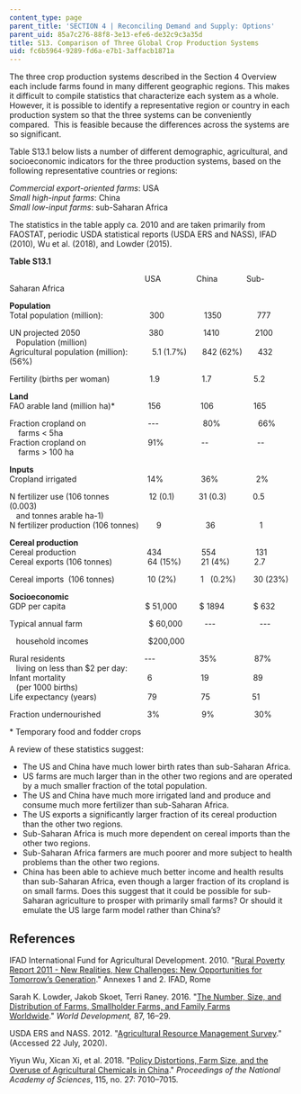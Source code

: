 ```yaml
---
content_type: page
parent_title: 'SECTION 4 | Reconciling Demand and Supply: Options'
parent_uid: 85a7c276-88f8-3e13-efe6-de32c9c3a35d
title: S13. Comparison of Three Global Crop Production Systems
uid: fc6b5964-9289-fd6a-e7b1-3affacb1871a
---
```


The three crop production systems described in the Section 4 Overview each include farms found in many different geographic regions. This makes it difficult to compile statistics that characterize each system as a whole. However, it is possible to identify a representative region or country in each production system so that the three systems can be conveniently compared.  This is feasible because the differences across the systems are so significant.

Table S13.1 below lists a number of different demographic, agricultural, and socioeconomic indicators for the three production systems, based on the following representative countries or regions:

_Commercial export-oriented_ _farms_: USA  
_Small high-input_ _farms_: China  
_Small low-input farms_: sub-Saharan Africa

The statistics in the table apply ca. 2010 and are taken primarily from FAOSTAT, periodic USDA statistical reports (USDA ERS and NASS), IFAD (2010), Wu et al. (2018), and Lowder (2015).

**Table S13.1**

                                                        USA                China             Sub-Saharan Africa

**Population**  
Total population (million):                     300                  1350                777

UN projected 2050                               380                  1410                2100  
   Population (million)  
Agricultural population (million):           5.1 (1.7%)       842 (62%)       432 (56%)

Fertility (births per woman)                  1.9                   1.7                   5.2

**Land**  
FAO arable land (million ha)\*               156                  106                  165

Fraction cropland on                            ---                    80%                 66%  
    farms < 5ha  
Fraction cropland on                            91%                 --                      --  
    farms > 100 ha                                                                                        

**Inputs**  
Cropland irrigated                                14%                 36%                 2%

N fertilizer use (106 tonnes                  12 (0.1)           31 (0.3)            0.5 (0.003)  
   and tonnes arable ha\-1)  
N fertilizer production (106 tonnes)        9                    36                    1

**Cereal production**  
Cereal production                                434                  554                  131  
Cereal exports (106 tonnes)                64 (15%)         21 (4%)           2.7

Cereal imports  (106 tonnes)               10 (2%)           1   (0.2%)        30 (23%)

**Socioeconomic**  
GDP per capita                                    $ 51,000          $ 1894             $ 632

Typical annual farm                              $ 60,000          ---                    ---

   household incomes                           $200,000

Rural residents                                    ---                    35%                 87%  
   living on less than $2 per day:  
Infant mortality                                     6                      19                    89  
   (per 1000 births)                                                                                
Life expectancy (years)                       79                    75                   51

Fraction undernourished                     3%                   9%                  30%

\* Temporary food and fodder crops

A review of these statistics suggest:

*   The US and China have much lower birth rates than sub-Saharan Africa.
*   US farms are much larger than in the other two regions and are operated by a much smaller fraction of the total population.
*   The US and China have much more irrigated land and produce and consume much more fertilizer than sub-Saharan Africa.
*   The US exports a significantly larger fraction of its cereal production than the other two regions.
*   Sub-Saharan Africa is much more dependent on cereal imports than the other two regions.
*   Sub-Saharan Africa farmers are much poorer and more subject to health problems than the other two regions.
*   China has been able to achieve much better income and health results than sub-Saharan Africa, even though a larger fraction of its cropland is on small farms. Does this suggest that it could be possible for sub-Saharan agriculture to prosper with primarily small farms? Or should it emulate the US large farm model rather than China’s?

References
----------

IFAD International Fund for Agricultural Development. 2010. "[Rural Poverty Report 2011 - New Realities, New Challenges: New Opportunities for Tomorrow’s Generation](https://reliefweb.int/report/world/rural-poverty-report-2011-new-realities-new-challenges-new-opportunities-tomorrows)." Annexes 1 and 2. IFAD, Rome

Sarah K. Lowder, Jakob Skoet, Terri Raney. 2016. "[The Number, Size, and Distribution of Farms, Smallholder Farms, and Family Farms Worldwide](https://www.sciencedirect.com/science/article/pii/S0305750X15002703)." _World Development,_ 87, 16–29.

USDA ERS and NASS. 2012. "[Agricultural Resource Management Survey](https://www.nass.usda.gov/Surveys/Guide_to_NASS_Surveys/Ag_Resource_Management/)." (Accessed 22 July, 2020).

Yiyun Wu, Xican Xi, et al. 2018. "[Policy Distortions, Farm Size, and the Overuse of Agricultural Chemicals in China](https://www.pnas.org/content/115/27/7010)." _Proceedings of the National Academy of Sciences_, 115, no. 27: 7010–7015.